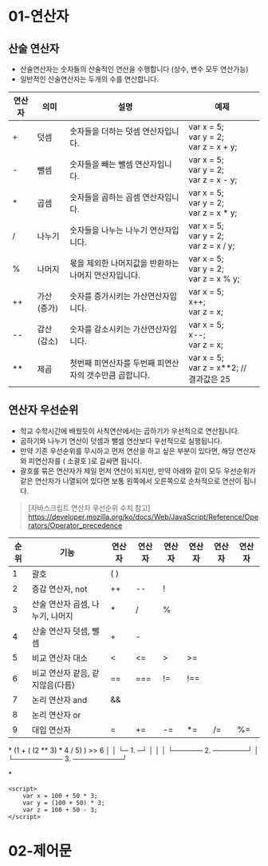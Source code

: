 # 01-연산자
## 산술 연산자
+ 산술연산자는 숫자들의 산술적인 연산을 수행합니다 (상수, 변수 모두 연산가능)
+ 일반적인 산술연산자는 두개의 수를 연산합니다.

| 연산자 | 의미 | 설명 | 예제 |
|------|---|---|---|
| + | 덧셈 | 숫자들을 더하는 덧셈 연산자입니다. |var x = 5; <br> var y = 2; <br> var z = x + y; |
| - | 뺄셈 | 숫자들을 빼는 뺄셈 연산자입니다. | var x = 5; <br> var y = 2; <br> var z = x - y; |
| * | 곱셈 | 숫자들을 곱하는 곱셈 연산자입니다. | var x = 5; <br> var y = 2; <br> var z = x * y; |
| / | 나누기 | 숫자들을 나누는 나누기 연산자입니다. | var x = 5; <br> var y = 2; <br> var z = x / y; |
| % | 나머지 | 몫을 제외한 나머지값을 반환하는 나머지 연산자입니다. | var x = 5; <br> var y = 2; <br> var z = x % y; |
| ++ | 가산(증가) | 숫자를 증가시키는 가산연산자입니다. | var x = 5; <br> x++; <br> var z = x; |
| -- | 감산(감소) | 숫자를 감소시키는 가산연산자입니다. | var x = 5; <br> x--; <br> var z = x; |
| ** | 제곱 | 첫번째 피연산자를 두번째 피연산자의 갯수만큼 곱합니다. | var x = 5; <br> var z = x**2; // 결과값은 25 |

## 연산자 우선순위
+ 학교 수학시간에 배웠듯이 사칙연산에서는 곱하기가 우선적으로 연산됩니다.
+ 곱하기와 나누기 연산이 덧셈과 뺄셈 연산보다 우선적으로 실행됩니다.
+ 만약 기존 우선순위를 무시하고 먼저 연산을 하고 싶은 부분이 있다면, 해당 연산자와 피연산자를 ( 소괄호 )로 감싸면 됩니다.
+ 괄호를 묶은 연산자가 제일 먼저 연산이 되지만, 만약 아래와 같이 모두 우선순위가 같은 연산자가 나열되어 있다면 보통 왼쪽에서 오른쪽으로 순차적으로 연산이 됩니다.

> [자바스크립트 연산자 우선순위 수치 참고] <https://developer.mozilla.org/ko/docs/Web/JavaScript/Reference/Operators/Operator_precedence>



| 순위 | 기능 | 연산자 | 연산자 | 연산자 | 연산자 | 연산자 | 연산자 |
|------|---|---|---|---|---|---|---|
| 1 | 괄호 | ( ) | | | | | |
| 2 | 증감 연산자, not | ++ | -- | ! | | | |
| 3 | 산술 연산자 곱셈, 나누기, 나머지 | * | / | % | | | |
| 4 | 산술 연산자 덧셈, 뺄셈 | + | - |  | | | |
| 5 | 비교 연산자 대소 | < | <= | > | >= | | |
| 6 | 비교 연산자 같음, 같지않음(다름) | == | === | != | !== | | |
| 7 | 논리 연산자 and | && | | | | | |
| 8 | 논리 연산자 or | || | | | | | |
| 9 | 대입 연산자 | = | += | -= | *= | /= | %= | | |

\*
   (1 + ( (2 ** 3) * 4 / 5) ) >> 6
   │    │ └─ 1. ─┘        │ │
   │    └────── 2. ───────┘ │
   └────────── 3. ──────────┘

\*

````
<script>
    var x = 100 + 50 * 3;
    var y = (100 + 50) * 3;
    var z = 100 + 50 - 3;
</script>
````



# 02-제어문